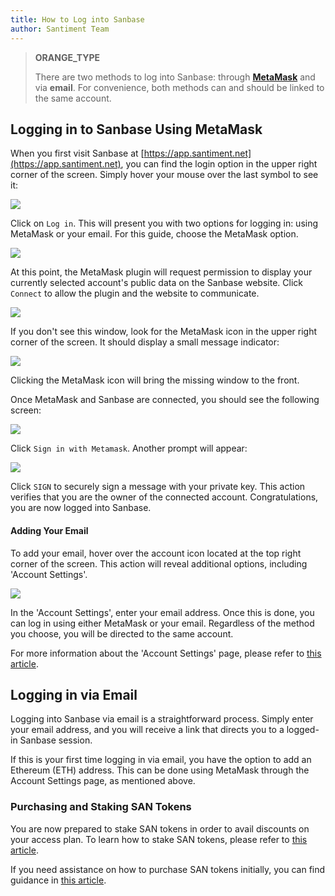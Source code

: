 ```yaml
---
title: How to Log into Sanbase
author: Santiment Team
---
```


> **ORANGE_TYPE**
> 
> There are two methods to log into Sanbase: through [**MetaMask**](https://metamask.io/) and via **email**. For convenience, both methods can and should be linked to the same account. 

## Logging in to Sanbase Using MetaMask

When you first visit Sanbase at [https://app.santiment.net](https://app.santiment.net), you can find the login option in the upper right corner of the screen. Simply hover your mouse over the last symbol to see it:

![](13_login.png)

Click on `Log in`. This will present you with two options for logging in: using MetaMask or your email. For this guide, choose the MetaMask option.

![](25_login_choice.png)

At this point, the MetaMask plugin will request permission to display your currently selected account's public data on the Sanbase website. Click `Connect` to allow the plugin and the website to communicate.

![](26_metamask_seperate.png)

If you don't see this window, look for the MetaMask icon in the upper right corner of the screen. It should display a small message indicator:

![](14_mm.png)

Clicking the MetaMask icon will bring the missing window to the front.

Once MetaMask and Sanbase are connected, you should see the following screen:

![](28_metamask_connected.png)

Click `Sign in with Metamask`. Another prompt will appear:

![](29_metamask_signin.png)

Click `SIGN` to securely sign a message with your private key. This action verifies that you are the owner of the connected account. Congratulations, you are now logged into Sanbase.

#### Adding Your Email 

To add your email, hover over the account icon located at the top right corner of the screen. This action will reveal additional options, including 'Account Settings'. 

![](09_account_menu.png) 

In the 'Account Settings', enter your email address. Once this is done, you can log in using either MetaMask or your email. Regardless of the method you choose, you will be directed to the same account. 

For more information about the 'Account Settings' page, please refer to [this article](/sanbase/account-settings).

## Logging in via Email

Logging into Sanbase via email is a straightforward process. Simply enter your email address, and you will receive a link that directs you to a logged-in Sanbase session. 

If this is your first time logging in via email, you have the option to add an Ethereum (ETH) address. This can be done using MetaMask through the Account Settings page, as mentioned above. 

### Purchasing and Staking SAN Tokens

You are now prepared to stake SAN tokens in order to avail discounts on your access plan. To learn how to stake SAN tokens, please refer to [this article](/san-tokens/connect-a-wallet-to-the-sanbase-account). 

If you need assistance on how to purchase SAN tokens initially, you can find guidance in [this article](/san-tokens/how-to-buy-san).

